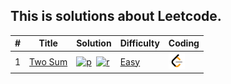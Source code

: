 ## This is solutions about Leetcode.



| #    | Title        | Solution                           | Difficulty | Coding     |
| ---- | ------------ | ---------------------------------- | ---------- | ---------- |
| 1    | [Two Sum][1] | [![p]][1sp]&nbsp;&nbsp;[![r]][1sr] | [Easy][e]  | [![l]][1l] |


[p]:./ico/python.ico
[r]:./ico/rust.ico
[l]:./ico/leetcode.png

[e]:./Easy
[m]:./Medium
[h]:./Hard

[1]:./Easy/0001-Two%20Sum/README.md#example

[1sp]:./Easy/0001-Two%20Sum/README.md#solutions-python 

[1sr]:./Easy/0001-Two%20Sum/README.md#solutions-rust 

[1l]:https://leetcode.com/problems/two-sum/ 
